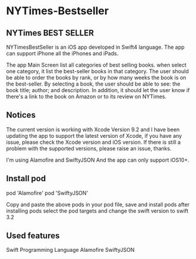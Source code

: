# NYTimes-Bestseller

NYTimes BEST SELLER
-------------------

NYTimesBestSeller is an iOS app developed in Swift4 language. The app can support iPhone  all the iPhones and iPads.

The app Main Screen list all categories of best selling books.
when select one category, it list the best-seller books in that category.
The user should be able to order the books by rank, or by how many weeks the book is on the best-seller.
By selecting a book, the user should be able to see: the book title; author; and description.
In addition, it should let the user know if there's a link to the book on Amazon or to its review on NYTimes.


Notices
--------
The current version is working with Xcode Version 9.2 and  I have been updating the app to support the latest version of Xcode, if you have any issue, please check the Xcode version and iOS version. If there is still a problem with the supported versions, please raise an issue, thanks.

I'm using Alamofire and SwiftyJSON  And the app can only support iOS10+. 

Install pod 
-----------
 pod 'Alamofire'
 pod 'SwiftyJSON'

Copy and paste the above pods in your pod file,  save and install pods after installing pods select the pod targets and change the swift version to swift 3.2 



Used features
-------------
Swift Programming Language
Alamofire
SwiftyJSON

